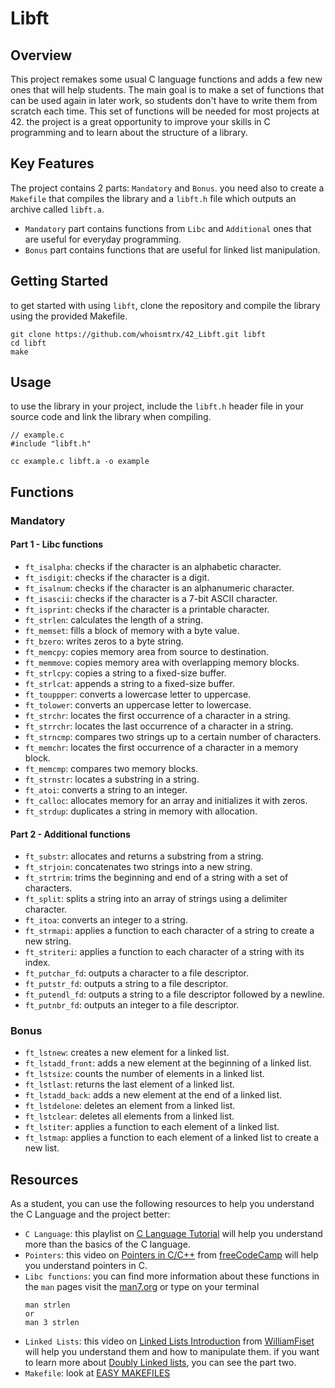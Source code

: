 # Libft

## Overview

This project remakes some usual C language functions and adds a few new ones that will help students. The main goal is to make a set of functions that can be used again in later work, so students don't have to write them from scratch each time. This set of functions will be needed for most projects at 42. the project is a great opportunity to improve your skills in C programming and to learn about the structure of a library.

## Key Features

The project contains 2 parts: `Mandatory` and `Bonus`. you need also to create a `Makefile` that compiles the library and a `libft.h` file which outputs an archive called `libft.a`.
- `Mandatory` part contains functions from `Libc` and `Additional` ones that are useful for everyday programming.
- `Bonus` part contains functions that are useful for linked list manipulation.

## Getting Started

to get started with using `libft`, clone the repository and compile the library using the provided Makefile.
```
git clone https://github.com/whoismtrx/42_Libft.git libft
cd libft
make
```

## Usage

to use the library in your project, include the `libft.h` header file in your source code and link the library when compiling.
```
// example.c
#include "libft.h"
```
```
cc example.c libft.a -o example
```

## Functions

### Mandatory

#### Part 1 - Libc functions

- `ft_isalpha`: checks if the character is an alphabetic character.
- `ft_isdigit`: checks if the character is a digit.
- `ft_isalnum`: checks if the character is an alphanumeric character.
- `ft_isascii`: checks if the character is a 7-bit ASCII character.
- `ft_isprint`: checks if the character is a printable character.
- `ft_strlen`: calculates the length of a string.
- `ft_memset`: fills a block of memory with a byte value.
- `ft_bzero`: writes zeros to a byte string.
- `ft_memcpy`: copies memory area from source to destination.
- `ft_memmove`: copies memory area with overlapping memory blocks.
- `ft_strlcpy`: copies a string to a fixed-size buffer.
- `ft_strlcat`: appends a string to a fixed-size buffer.
- `ft_touppper`: converts a lowercase letter to uppercase.
- `ft_tolower`: converts an uppercase letter to lowercase.
- `ft_strchr`: locates the first occurrence of a character in a string.
- `ft_strrchr`: locates the last occurrence of a character in a string.
- `ft_strncmp`: compares two strings up to a certain number of characters.
- `ft_memchr`: locates the first occurrence of a character in a memory block.
- `ft_memcmp`: compares two memory blocks.
- `ft_strnstr`: locates a substring in a string.
- `ft_atoi`: converts a string to an integer.
- `ft_calloc`: allocates memory for an array and initializes it with zeros.
- `ft_strdup`: duplicates a string in memory with allocation.

#### Part 2 - Additional functions

- `ft_substr`: allocates and returns a substring from a string.
- `ft_strjoin`: concatenates two strings into a new string.
- `ft_strtrim`: trims the beginning and end of a string with a set of characters.
- `ft_split`: splits a string into an array of strings using a delimiter character.
- `ft_itoa`: converts an integer to a string.
- `ft_strmapi`: applies a function to each character of a string to create a new string.
- `ft_striteri`: applies a function to each character of a string with its index.
- `ft_putchar_fd`: outputs a character to a file descriptor.
- `ft_putstr_fd`: outputs a string to a file descriptor.
- `ft_putendl_fd`: outputs a string to a file descriptor followed by a newline.
- `ft_putnbr_fd`: outputs an integer to a file descriptor.

### Bonus

- `ft_lstnew`: creates a new element for a linked list.
- `ft_lstadd_front`: adds a new element at the beginning of a linked list.
- `ft_lstsize`: counts the number of elements in a linked list.
- `ft_lstlast`: returns the last element of a linked list.
- `ft_lstadd_back`: adds a new element at the end of a linked list.
- `ft_lstdelone`: deletes an element from a linked list.
- `ft_lstclear`: deletes all elements from a linked list.
- `ft_lstiter`: applies a function to each element of a linked list.
- `ft_lstmap`: applies a function to each element of a linked list to create a new list.

## Resources

As a student, you can use the following resources to help you understand the C Language and the project better:
- `C Language`: this playlist on [C Language Tutorial](https://www.youtube.com/watch?v=si-KFFOW2gw&list=PLVlQHNRLflP8IGz6OXwlV_lgHgc72aXlh&index=3&ab_channel=NareshiTechnologies) will help you understand more than the basics of the C language.
- `Pointers`: this video on [Pointers in C/C++](https://www.youtube.com/watch?v=zuegQmMdy8M&ab_channel=freeCodeCamp.org) from [freeCodeCamp](https://www.youtube.com/@freecodecamp) will help you understand pointers in C.
- `Libc functions`: you can find more information about these functions in the `man` pages visit the [man7.org](https://man7.org/linux/man-pages/man7/man.7.html) or type on your terminal
	```
	man strlen
	or
	man 3 strlen
	```
- `Linked Lists`: this video on [Linked Lists Introduction](https://www.youtube.com/watch?v=-Yn5DU0_-lw&list=PLDV1Zeh2NRsB6SWUrDFW2RmDotAfPbeHu&index=6) from [WilliamFiset](https://www.youtube.com/@WilliamFiset-videos) will help you understand them and how to manipulate them. if you want to learn more about [Doubly Linked lists](https://www.youtube.com/watch?v=m-8ZBO2ywaU&list=PLDV1Zeh2NRsB6SWUrDFW2RmDotAfPbeHu&index=7), you can see the part two.
- `Makefile`: look at [EASY MAKEFILES](https://pulgamecanica.herokuapp.com/posts/makefiles)
